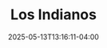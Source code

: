 ---
title: "Los Indianos"
description: "Agrupación Margariteña de amplia trayectoria"
featured_image: "/images/agrupaciones/canalete_y_carnadajpg"
date: 2025-05-13T13:16:11-04:00
etiquetas: ["edo. nva. esparta", "agrupaciones", "agrupaciones edo. nva. esparta"]
region: ["edo. nva. esparta"]
fundacion: 1991
integrantes: []
# generos: ["Joropo Oriental", "Gaita Margariteña", "Polo", "Diversion Cochense"]
discografia: []
---
